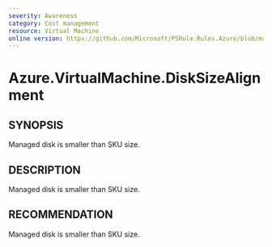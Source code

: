 ```yaml
---
severity: Awareness
category: Cost management
resource: Virtual Machine
online version: https://github.com/Microsoft/PSRule.Rules.Azure/blob/main/docs/rules/en/Azure.VM.DiskSizeAlignment.md
---
```


# Azure.VirtualMachine.DiskSizeAlignment

## SYNOPSIS

Managed disk is smaller than SKU size.

## DESCRIPTION

Managed disk is smaller than SKU size.

## RECOMMENDATION

Managed disk is smaller than SKU size.
